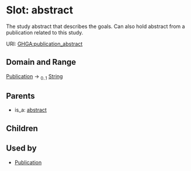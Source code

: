 
# Slot: abstract


The study abstract that describes the goals. Can also hold abstract from a publication related to this study.

URI: [GHGA:publication_abstract](https://w3id.org/GHGA/publication_abstract)


## Domain and Range

[Publication](Publication.md) &#8594;  <sub>0..1</sub> [String](types/String.md)

## Parents

 *  is_a: [abstract](abstract.md)

## Children


## Used by

 * [Publication](Publication.md)
